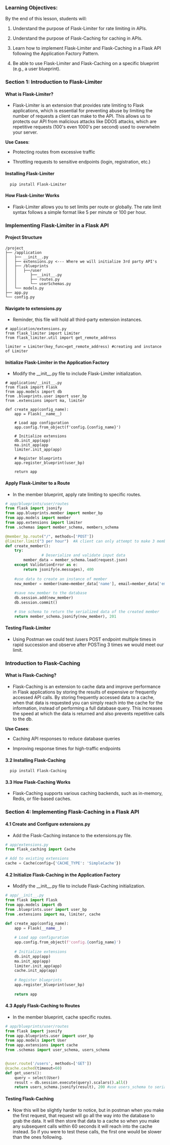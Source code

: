 ### **Learning Objectives**:

By the end of this lesson, students will:

1.  Understand the purpose of Flask-Limiter for rate limiting in APIs.
    
2.  Understand the purpose of Flask-Caching for caching in APIs.
    
3.  Learn how to implement Flask-Limiter and Flask-Caching in a Flask API following the Application Factory Pattern.
    
4.  Be able to use Flask-Limiter and Flask-Caching on a specific blueprint (e.g., a user blueprint).
    

### **Section 1: Introduction to Flask-Limiter**

#### **What is Flask-Limiter?**

*   Flask-Limiter is an extension that provides rate limiting to Flask applications, which is essential for preventing abuse by limiting the number of requests a client can make to the API. This allows us to protects our API from malicious attacks like DDOS attacks, which are repetitive requests (100's even 1000's per second) used to overwhelm your server.
    

**Use Cases**:

*   Protecting routes from excessive traffic
    
*   Throttling requests to sensitive endpoints (login, registration, etc.)
    

#### **Installing Flask-Limiter**

`   pip install Flask-Limiter   `

#### **How Flask-Limiter Works**

*   Flask-Limiter allows you to set limits per route or globally. The rate limit syntax follows a simple format like 5 per minute or 100 per hour.
    

### **Implementing Flask-Limiter in a Flask API**

#### **Project Structure**

```
/project
├── /application
│   ├── __init__.py 
│   ├── extensions.py <--- Where we will initialize 3rd party API's
│   ├── /blueprints
│   │   ├──/user
│   │      ├──__init__.py  
│   │	   ├── routes.py  
│   │	   └── userSchemas.py
│   └── models.py
├── app.py
└── config.py

```

#### **Navigate to extensions.py**

*   Reminder, this file will hold all third-party extension instances.
    
```
# application/extensions.py
from flask_limiter import Limiter
from flask_limiter.util import get_remote_address

limiter = Limiter(key_func=get_remote_address) #creating and instance of Limiter
```

#### **Initialize Flask-Limiter in the Application Factory**

*   Modify the \_\_init\_\_.py file to include Flask-Limiter initialization.
    

```
# application/__init__.py
from flask import Flask
from app.models import db
from .blueprints.user import user_bp
from .extensions import ma, limiter

def create_app(config_name):
    app = Flask(__name__)
    
    # Load app configuration
    app.config.from_object(f'config.{config_name}')
    
    # Initialize extensions
    db.init_app(app)
    ma.init_app(app
    limiter.init_app(app)
    
    # Register blueprints
    app.register_blueprint(user_bp)
    
    return app
```

#### **Apply Flask-Limiter to a Route**

*   In the member blueprint, apply rate limiting to specific routes.
    
```python
# app/blueprints/user/routes
from flask import jsonify
from app.blueprints.member import member_bp
from app.models import member
from app.extensions import limiter
from .schemas import member_schema, members_schema

@member_bp.route("/", methods=['POST'])
@limiter.limit("3 per hour")  #A client can only attempt to make 3 members per hour
def create_member():
    try: 
				# Deserialize and validate input data
        member_data = member_schema.load(request.json)
    except ValidationError as e:
        return jsonify(e.messages), 400
    
	#use data to create an instance of member
    new_member = member(name=member_data['name'], email=member_data['email'], password=member_data['password'])
    
	#save new_member to the database
    db.session.add(new_member)
    db.session.commit()

	# Use schema to return the serialized data of the created member
    return member_schema.jsonify(new_member), 201
```


#### **Testing Flask-Limiter**

*   Using Postman we could test /users POST endpoint multiple times in rapid succession and observe after POSTing 3 times we would meet our limit.
    

### **Introduction to Flask-Caching**

#### **What is Flask-Caching?**

*   Flask-Caching is an extension to cache data and improve performance in Flask applications by storing the results of expensive or frequently accessed API calls. By storing frequently accessed data to a cache, when that data is requested you can simply reach into the cache for the information, instead of performing a full database query. This increases the speed at which the data is returned and also prevents repetitive calls to the db.
    

**Use Cases**:

*   Caching API responses to reduce database queries
    
*   Improving response times for high-traffic endpoints
    

#### **3.2 Installing Flask-Caching**

`   pip install Flask-Caching   `

#### **3.3 How Flask-Caching Works**

*   Flask-Caching supports various caching backends, such as in-memory, Redis, or file-based caches.
    

### **Section 4: Implementing Flask-Caching in a Flask API**

#### **4.1 Create and Configure extensions.py**

*   Add the Flask-Caching instance to the extensions.py file.
    
```python
# app/extensions.py
from flask_caching import Cache

# Add to existing extensions
cache = Cache(config={'CACHE_TYPE': 'SimpleCache'})
```

#### **4.2 Initialize Flask-Caching in the Application Factory**

*   Modify the \_\_init\_\_.py file to include Flask-Caching initialization.
    

```python
# app/__init__.py
from flask import Flask
from app.models import db
from .blueprints.user import user_bp
from .extensions import ma, limiter, cache

def create_app(config_name):
    app = Flask(__name__)
    
    # Load app configuration
    app.config.from_object(f'config.{config_name}')
    
    # Initialize extensions
    db.init_app(app)
    ma.init_app(app)
    limiter.init_app(app)
    cache.init_app(app)
    
    # Register blueprints
    app.register_blueprint(user_bp)
    
    return app
```

#### **4.3 Apply Flask-Caching to Routes**

*   In the member blueprint, cache specific routes.
    
```python
# app/blueprints/user/routes
from flask import jsonify
from app.blueprints.user import user_bp
from app.models import User
from app.extensions import cache
from .schemas import user_schema, users_schema


@user.route('/users', methods=['GET'])
@cache.cached(timeout=60)
def get_users():
    query = select(User)
    result = db.session.execute(query).scalars().all()
    return users_schema.jsonify(result), 200 #use users_schema to serialize many users
```


#### **Testing Flask-Caching**

*   Now this will be slightly harder to notice, but in postman when you make the first request, that request will go all the way into the database to grab the data. It will then store that data to a cache so when you make any subsequent calls within 60 seconds it will reach into the cache instead. So if you were to test these calls, the first one would be slower than the ones following.